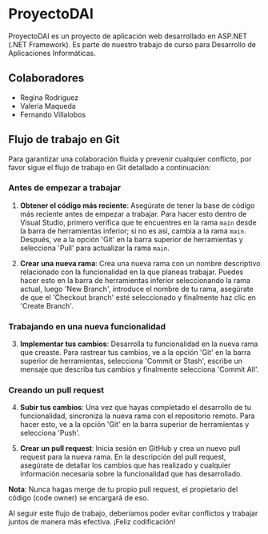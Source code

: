 # ProyectoDAI
ProyectoDAI es un proyecto de aplicación web desarrollado en ASP.NET (.NET Framework). Es parte de nuestro trabajo de curso para Desarrollo de Aplicaciones Informáticas.

## Colaboradores
- Regina Rodriguez
- Valeria Maqueda
- Fernando Villalobos

## Flujo de trabajo en Git

Para garantizar una colaboración fluida y prevenir cualquier conflicto, por favor sigue el flujo de trabajo en Git detallado a continuación:

### Antes de empezar a trabajar

1. **Obtener el código más reciente**: Asegúrate de tener la base de código más reciente antes de empezar a trabajar. Para hacer esto dentro de Visual Studio, primero verifica que te encuentres en la rama `main` desde la barra de herramientas inferior; si no es así, cambia a la rama `main`. Después, ve a la opción 'Git' en la barra superior de herramientas y selecciona 'Pull' para actualizar la rama `main`.

2. **Crear una nueva rama**: Crea una nueva rama con un nombre descriptivo relacionado con la funcionalidad en la que planeas trabajar. Puedes hacer esto en la barra de herramientas inferior seleccionando la rama actual, luego 'New Branch', introduce el nombre de tu rama, asegúrate de que el 'Checkout branch' esté seleccionado y finalmente haz clic en 'Create Branch'.

### Trabajando en una nueva funcionalidad

3. **Implementar tus cambios**: Desarrolla tu funcionalidad en la nueva rama que creaste. Para rastrear tus cambios, ve a la opción 'Git' en la barra superior de herramientas, selecciona 'Commit or Stash', escribe un mensaje que describa tus cambios y finalmente selecciona 'Commit All'.

### Creando un pull request

4. **Subir tus cambios**: Una vez que hayas completado el desarrollo de tu funcionalidad, sincroniza la nueva rama con el repositorio remoto. Para hacer esto, ve a la opción 'Git' en la barra superior de herramientas y selecciona 'Push'.

5. **Crear un pull request**: Inicia sesión en GitHub y crea un nuevo pull request para la nueva rama. En la descripción del pull request, asegúrate de detallar los cambios que has realizado y cualquier información necesaria sobre la funcionalidad que has desarrollado.

**Nota**: Nunca hagas merge de tu propio pull request, el propietario del código (code owner) se encargará de eso.

Al seguir este flujo de trabajo, deberíamos poder evitar conflictos y trabajar juntos de manera más efectiva. ¡Feliz codificación!